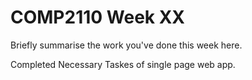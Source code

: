 # COMP2110 Week XX

Briefly summarise the work you've done this week here.

Completed Necessary Taskes of single page web app.